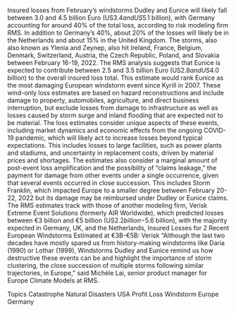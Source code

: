Insured losses from February’s windstorms Dudley and Eunice will likely fall between 3.0 and 4.5 billion Euro (US$3.4 and US$5.1 billion), with Germany accounting for around 40% of the total loss, according to risk modeling firm RMS.
In addition to Germany’s 40%, about 20% of the losses will likely be in the Netherlands and about 15% in the United Kingdom.
The storms, also also known as Ylenia and Zeynep, also hit Ireland, France, Belgium, Denmark, Switzerland, Austria, the Czech Republic, Poland, and Slovakia between February 16-19, 2022.
The RMS analysis suggests that Eunice is expected to contribute between 2.5 and 3.5 billion Euro (US$2.8 and US$4.0 billion) to the overall insured loss total. This estimate would rank Eunice as the most damaging European windstorm event since Kyrill in 2007.
These wind-only loss estimates are based on hazard reconstructions and include damage to property, automobiles, agriculture, and direct business interruption, but exclude losses from damage to infrastructure as well as losses caused by storm surge and inland flooding that are expected not to be material.
The loss estimates consider unique aspects of these events, including market dynamics and economic effects from the ongoing COVID-19 pandemic, which will likely act to increase losses beyond typical expectations. This includes losses to large facilities, such as power plants and stadiums, and uncertainty in replacement costs, driven by material prices and shortages.
The estimates also consider a marginal amount of post-event loss amplification and the possibility of “claims leakage,” the payment for damage from other events under a single occurrence, given that several events occurred in close succession. This includes Storm Franklin, which impacted Europe to a smaller degree between February 20-22, 2022 but its damage may be reimbursed under Dudley or Eunice claims.
The RMS estimates track with those of another modeling firm, Verisk Extreme Event Solutions (formerly AIR Worldwide), which predicted losses between €3 billion and €5 billion (US$2.2 billion-$5.6 billion), with the majority expected in Germany, UK, and the Netherlands,
Insured Losses for 2 Recent European Windstorms Estimated at €3B-€5B: Verisk
“Although the last two decades have mostly spared us from history-making windstorms like Daria (1990) or Lothar (1999), Windstorms Dudley and Eunice remind us how destructive these events can be and highlight the importance of storm clustering, the close succession of multiple storms following similar trajectories, in Europe,” said Michèle Lai, senior product manager for Europe Climate Models at RMS.

Topics
Catastrophe
Natural Disasters
USA
Profit Loss
Windstorm
Europe
Germany
